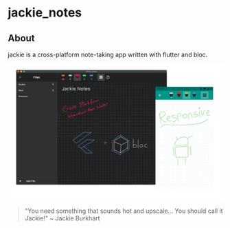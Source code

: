 # jackie_notes

## About

jackie is a cross-platform note-taking app written with flutter and bloc.

![showcase image](showcase.png "Jackie on different devices")

>"You need something that sounds hot and upscale... You should call it Jackie!" ~ Jackie Burkhart
